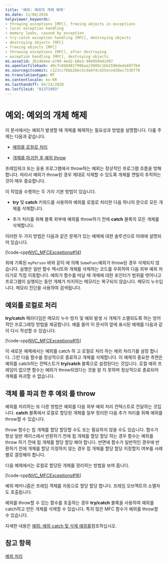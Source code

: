 ```yaml
---
title: '예외: 예외의 개체 해제'
ms.date: 11/04/2016
helpviewer_keywords:
- throwing exceptions [MFC], freeing objects in exceptions
- local exception handling
- memory leaks, caused by exception
- try-catch exception handling [MFC], destroying objects
- destroying objects [MFC]
- freeing objects [MFC]
- throwing exceptions [MFC], after destroying
- exception handling [MFC], destroying objects
ms.assetid: 3b14b4ee-e789-4ed2-b8e3-984950441d97
ms.openlocfilehash: 49c7c6b0481f90baa23609c1bb1596deda49f7bd
ms.sourcegitcommit: c123cc76bb2b6c5cde6f4c425ece420ac733bf70
ms.translationtype: MT
ms.contentlocale: ko-KR
ms.lasthandoff: 04/14/2020
ms.locfileid: "81371993"
---
```

# <a name="exceptions-freeing-objects-in-exceptions"></a>예외: 예외의 개체 해제

이 문서에서는 예외가 발생할 때 개체를 해제하는 필요성과 방법을 설명합니다. 다룰 주제는 다음과 같습니다.

- [예외를 로컬로 처리](#_core_handling_the_exception_locally)

- [개체를 파괴한 후 예외 throw](#_core_throwing_exceptions_after_destroying_objects)

프레임워크 또는 응용 프로그램에서 throw하는 예외는 정상적인 프로그램 흐름을 방해합니다. 따라서 예외가 throw된 경우 제대로 삭제할 수 있도록 개체를 면밀히 추적하는 것이 매우 중요합니다.

이 작업을 수행하는 두 가지 기본 방법이 있습니다.

- **try** 및 **catch** 키워드를 사용하여 예외를 로컬로 처리한 다음 하나의 문으로 모든 개체를 삭제합니다.

- 추가 처리를 위해 블록 외부에 예외를 throw하기 전에 **catch** 블록의 모든 개체를 삭제합니다.

이러한 두 가지 방법은 다음과 같은 문제가 있는 예제에 대한 솔루션으로 아래에 설명되어 있습니다.

[!code-cpp[NVC_MFCExceptions#14](../mfc/codesnippet/cpp/exceptions-freeing-objects-in-exceptions_1.cpp)]

위에 기록된 `myPerson` 바와 같이 에 의해 `SomeFunc`예외가 throw된 경우 삭제되지 않습니다. 실행은 일반 함수 엑시트와 개체를 삭제하는 코드를 우회하여 다음 외부 예외 처리기로 직접 이동합니다. 예외가 함수를 떠날 때 개체에 대한 포인터가 범위를 벗어나고 프로그램이 실행되는 동안 개체가 차지하는 메모리는 복구되지 않습니다. 메모리 누수입니다. 메모리 진단을 사용하여 검색됩니다.

## <a name="handling-the-exception-locally"></a><a name="_core_handling_the_exception_locally"></a>예외를 로컬로 처리

**try/catch** 패러다임은 메모리 누수 방지 및 예외 발생 시 개체가 소멸되도록 하는 방어적인 프로그래밍 방법을 제공합니다. 예를 들어 이 문서의 앞에 표시된 예제를 다음과 같이 다시 작성할 수 있습니다.

[!code-cpp[NVC_MFCExceptions#15](../mfc/codesnippet/cpp/exceptions-freeing-objects-in-exceptions_2.cpp)]

이 새로운 예제에서는 예외를 catch 하 고 로컬로 처리 하는 예외 처리기를 설정 합니다. 그런 다음 함수를 정상적으로 종료하고 개체를 삭제합니다. 이 예제의 중요한 측면은 예외를 catch하는 컨텍스트가 **try/catch** 블록으로 설정된다는 것입니다. 로컬 예외 프레임이 없으면 함수는 예외가 throw되었다는 것을 알 지 못하며 정상적으로 종료되어 개체를 파괴할 수 없습니다.

## <a name="throwing-exceptions-after-destroying-objects"></a><a name="_core_throwing_exceptions_after_destroying_objects"></a>객체 를 파괴 한 후 예외 를 throw

예외를 처리하는 또 다른 방법은 예외를 다음 외부 예외 처리 컨텍스트로 전달하는 것입니다. **catch** 블록에서 로컬로 할당된 개체를 일부 정리한 다음 추가 처리를 위해 예외를 throw할 수 있습니다.

throw 함수는 힙 개체를 할당 할당할 수도 또는 필요하지 않을 수도 있습니다. 함수가 항상 일반 케이스에서 반환하기 전에 힙 개체를 할당 할당 하는 경우 함수는 예외를 throw 하기 전에 힙 개체를 할당 할당 해야 합니다. 반면에 함수가 일반적인 경우에 반환하기 전에 개체를 할당 지정하지 않는 경우 힙 개체를 할당 할당 지정할지 여부를 사례별로 결정해야 합니다.

다음 예제에서는 로컬로 할당된 개체를 정리하는 방법을 보여 줍니다.

[!code-cpp[NVC_MFCExceptions#16](../mfc/codesnippet/cpp/exceptions-freeing-objects-in-exceptions_3.cpp)]

예외 메커니즘은 프레임 객체를 자동으로 할당 할당 합니다. 프레임 오브젝트의 소멸자도 호출됩니다.

예외를 throw할 수 있는 함수를 호출하는 경우 **try/catch** 블록을 사용하여 예외를 catch하고 만든 개체를 삭제할 수 있습니다. 특히 많은 MFC 함수가 예외를 throw할 수 있습니다.

자세한 내용은 [예외: 예외 catch 및 삭제 예외를](../mfc/exceptions-catching-and-deleting-exceptions.md)참조하십시오.

## <a name="see-also"></a>참고 항목

[예외 처리](../mfc/exception-handling-in-mfc.md)
